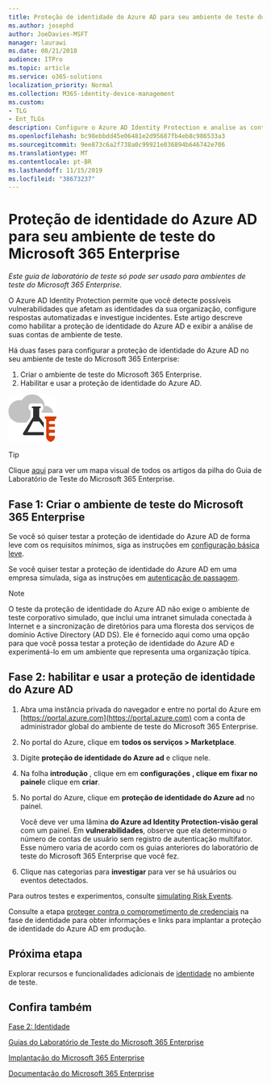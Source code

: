 ```yaml
---
title: Proteção de identidade do Azure AD para seu ambiente de teste do Microsoft 365 Enterprise
ms.author: josephd
author: JoeDavies-MSFT
manager: laurawi
ms.date: 08/21/2018
audience: ITPro
ms.topic: article
ms.service: o365-solutions
localization_priority: Normal
ms.collection: M365-identity-device-management
ms.custom:
- TLG
- Ent_TLGs
description: Configure o Azure AD Identity Protection e analise as contas atuais em seu ambiente de teste do Microsoft 365 Enterprise.
ms.openlocfilehash: bc98ebbdd45e06481e2d95687fb4eb8c986533a3
ms.sourcegitcommit: 9ee873c6a2f738a0c99921e036894b646742e706
ms.translationtype: MT
ms.contentlocale: pt-BR
ms.lasthandoff: 11/15/2019
ms.locfileid: "38673237"
---
```

# <a name="azure-ad-identity-protection-for-your-microsoft-365-enterprise-test-environment"></a>Proteção de identidade do Azure AD para seu ambiente de teste do Microsoft 365 Enterprise

*Este guia de laboratório de teste só pode ser usado para ambientes de teste do Microsoft 365 Enterprise.*

O Azure AD Identity Protection permite que você detecte possíveis vulnerabilidades que afetam as identidades da sua organização, configure respostas automatizadas e investigue incidentes. Este artigo descreve como habilitar a proteção de identidade do Azure AD e exibir a análise de suas contas de ambiente de teste.

Há duas fases para configurar a proteção de identidade do Azure AD no seu ambiente de teste do Microsoft 365 Enterprise:

1. Criar o ambiente de teste do Microsoft 365 Enterprise.
2. Habilitar e usar a proteção de identidade do Azure AD.

![Guias de Laboratório de Teste do Microsoft Cloud](media/m365-enterprise-test-lab-guides/cloud-tlg-icon.png) 
    
> [!TIP]
> Clique [aqui](media/m365-enterprise-test-lab-guides/Microsoft365EnterpriseTLGStack.pdf) para ver um mapa visual de todos os artigos da pilha do Guia de Laboratório de Teste do Microsoft 365 Enterprise.
  
## <a name="phase-1-build-out-your-microsoft-365-enterprise-test-environment"></a>Fase 1: Criar o ambiente de teste do Microsoft 365 Enterprise

Se você só quiser testar a proteção de identidade do Azure AD de forma leve com os requisitos mínimos, siga as instruções em [configuração básica leve](lightweight-base-configuration-microsoft-365-enterprise.md).
  
Se você quiser testar a proteção de identidade do Azure AD em uma empresa simulada, siga as instruções em [autenticação de passagem](pass-through-auth-m365-ent-test-environment.md).
  
> [!NOTE]
> O teste da proteção de identidade do Azure AD não exige o ambiente de teste corporativo simulado, que inclui uma intranet simulada conectada à Internet e a sincronização de diretórios para uma floresta dos serviços de domínio Active Directory (AD DS). Ele é fornecido aqui como uma opção para que você possa testar a proteção de identidade do Azure AD e experimentá-lo em um ambiente que representa uma organização típica. 
  
## <a name="phase-2-enable-and-use-azure-ad-identity-protection"></a>Fase 2: habilitar e usar a proteção de identidade do Azure AD

1. Abra uma instância privada do navegador e entre no portal do Azure em [https://portal.azure.com](https://portal.azure.com) com a conta de administrador global do ambiente de teste do Microsoft 365 Enterprise.
2. No portal do Azure, clique em **todos os serviços > Marketplace**.
3. Digite **proteção de identidade do Azure ad** e clique nele.
4. Na folha **introdução** , clique em em **configurações** **, clique em** **fixar no painel**e clique em **criar**.
5. No portal do Azure, clique em **proteção de identidade do Azure ad** no painel. 

   Você deve ver uma lâmina **do Azure ad Identity Protection-visão geral** com um painel. Em **vulnerabilidades**, observe que ela determinou o número de contas de usuário sem registro de autenticação multifator. Esse número varia de acordo com os guias anteriores do laboratório de teste do Microsoft 365 Enterprise que você fez.

6. Clique nas categorias para **investigar** para ver se há usuários ou eventos detectados.

Para outros testes e experimentos, consulte [simulating Risk Events](https://docs.microsoft.com/azure/active-directory/active-directory-identityprotection-playbook).

Consulte a etapa [proteger contra o comprometimento de credenciais](identity-secure-user-sign-ins.md#identity-ident-prot) na fase de identidade para obter informações e links para implantar a proteção de identidade do Azure AD em produção.

## <a name="next-step"></a>Próxima etapa

Explorar recursos e funcionalidades adicionais de [identidade](m365-enterprise-test-lab-guides.md#identity) no ambiente de teste.

## <a name="see-also"></a>Confira também

[Fase 2: Identidade](identity-infrastructure.md)

[Guias do Laboratório de Teste do Microsoft 365 Enterprise](m365-enterprise-test-lab-guides.md)

[Implantação do Microsoft 365 Enterprise](deploy-microsoft-365-enterprise.md)

[Documentação do Microsoft 365 Enterprise](https://docs.microsoft.com/microsoft-365-enterprise/)
